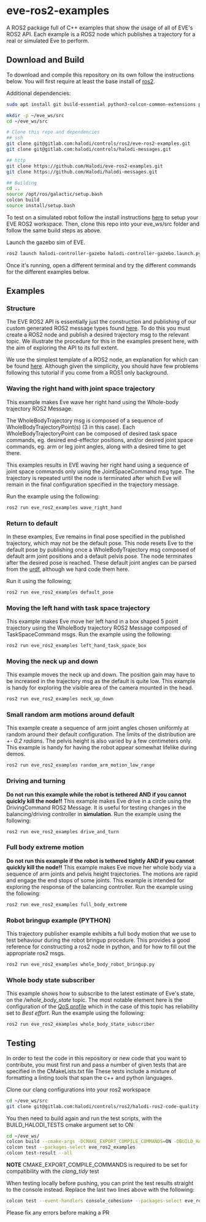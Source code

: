 # eve-ros2-examples

A ROS2 package full of C++ examples that show the usage of all of EVE's ROS2 API. Each example is a ROS2 node which publishes a trajectory for a real or simulated Eve to perform.

## Download and Build

To download and compile this repository on its own follow the instructions below. You will first require at least the base install of [ros2](https://docs.ros.org/en/galactic/Installation/Ubuntu-Install-Debians.html).

Additional dependencies:

```bash
sudo apt install git build-essential python3-colcon-common-extensions python-scipy
```

```bash
mkdir -p ~/eve_ws/src
cd ~/eve_ws/src

# Clone this repo and dependencies
## ssh
git clone git@gitlab.com:halodi/controls/ros2/eve-ros2-examples.git
git clone git@gitlab.com:halodi/controls/halodi-messages.git

## http
git clone https://github.com/Halodi/eve-ros2-examples.git
git clone https://github.com/Halodi/halodi-messages.git

## Building
cd ..
source /opt/ros/galactic/setup.bash
colcon build
source install/setup.bash
```

To test on a simulated robot follow the install instructions [here](https://github.com/Halodi/halodi-controller/) to setup your EVE ROS2 workspace. Then, clone this repo into your eve_ws/src folder
and follow the same build steps as above.

Launch the gazebo sim of EVE.

```bash
ros2 launch halodi-controller-gazebo halodi-controller-gazebo.launch.py
```

Once it's running, open a different terminal and try the different commands for the different examples below.

## Examples

### Structure

The EVE ROS2 API is essentially just the construction and publishing of our custom generated ROS2 message types found [here](https://github.com/Halodi/halodi-messages). To do this you must create a ROS2 node and publish a desired trajectory msg to the relevant topic. We illustrate the procedure for this in the examples present here, with the aim of exploring the API to its full extent.

We use the simplest template of a ROS2 node, an explanation for which can be found [here](https://index.ros.org/doc/ros2/Tutorials/Writing-A-Simple-Cpp-Publisher-And-Subscriber/). Although given the simplicity, you should have few problems following this tutorial if you come from a ROS1 only background.

### Waving the right hand with joint space trajectory

This example makes Eve wave her right hand using the Whole-body trajectory ROS2 Message.

The WholeBodyTrajectory msg is composed of a sequence of WholeBodyTrajectoryPoint(s) (3 in this case). Each WholeBodyTrajectoryPoint can be composed of desired task space commands, eg. desired end-effector positions, and/or desired joint space commands, eg. arm or leg joint angles, along with a desired time to get there.

This examples results in EVE waving her right hand using a sequence of joint space commands only using the JointSpaceCommand msg type. The trajectory is repeated until the node is terminated after which Eve will remain in the final configuration specified in the trajectory message.

Run the example using the following:

```bash
ros2 run eve_ros2_examples wave_right_hand
```

### Return to default

In these examples, Eve remains in final pose specified in the published trajectory, which may not be the default pose. This node resets Eve to the default pose by publishing once a WholeBodyTrajectory msg composed of default arm joint positions and a default pelvis pose. The node terminates after the desired pose is reached. These default joint angles can be parsed from the [urdf](https://gitlab.com/halodi/controls/halodi-robot-models), although we hard code them here.

Run it using the following;

```bash
ros2 run eve_ros2_examples default_pose
```

### Moving the left hand with task space trajectory

This example makes Eve move her left hand in a box shaped 5 point trajectory using the WholeBody trajectory ROS2 Message composed of TaskSpaceCommand msgs.
Run the example using the following:

```bash
ros2 run eve_ros2_examples left_hand_task_space_box
```

### Moving the neck up and down

This example moves the neck up and down. The position gain may have to be increased in the trajectory msg as the default is quite low. This example is handy for exploring the visible area of the camera mounted in the head.

```bash
ros2 run eve_ros2_examples neck_up_down
```

### Small random arm motions around default

This example create a sequence of arm joint angles chosen uniformly at random around their default configuration. The limits of the distribution are *+- 0.2 radians*. The pelvis height is also varied by a few centimeters only. This example is handy for having the robot appear somewhat lifelike during demos.

```bash
ros2 run eve_ros2_examples random_arm_motion_low_range
```

### Driving and turning

**Do not run this example while the robot is tethered AND if you cannot quickly kill the node!!**
This example makes Eve drive in a circle using the DrivingCommand ROS2 Message. It is useful for testing changes in the balancing/driving controller in **simulation**.
Run the example using the following:

```bash
ros2 run eve_ros2_examples drive_and_turn
```

### Full body extreme motion

**Do not run this example if the robot is tethered tightly AND if you cannot quickly kill the node!!**
This example makes Eve move her whole body via a sequence of arm joints and pelvis height trajectories. The motions are rapid and engage the end stops of some joints. This example is intended for exploring the response of the balancing controller.
Run the example using the following:

```bash
ros2 run eve_ros2_examples full_body_extreme
```

### Robot bringup example (PYTHON)

This trajectory publisher example exhibits a full body motion that we use to test behaviour during the robot bringup procedure. This provides a good reference for constructing a ros2 node in python, and for how to fill out the appropriate ros2 msgs.

```bash
ros2 run eve_ros2_examples whole_body_robot_bringup.py
```

### Whole body state subscriber

This example shows how to subscribe to the latest estimate of Eve's state, on the */whole_body_state* topic. The most notable element here is the configuration of the [QoS profile](https://docs.ros.org/en/galactic/Concepts/About-Quality-of-Service-Settings.html) which in the case of this topic has reliability set to *Best effort*.
Run the example using the following:

```bash
ros2 run eve_ros2_examples whole_body_state_subscriber
```

## Testing

In order to test the code in this repository or new code that you want to contribute, you must first run and pass a number of given tests that are specified in the CMakeLists.txt file
These tests include a mixture of formatting a linting tools that span the c++ and python languages.

Clone our clang configurations into your ros2 workspace

```bash
cd ~/eve_ws/src
git clone git@gitlab.com:halodi/controls/ros2/halodi-ros2-code-quality.git
```

You then need to build again and run the test scripts, with the BUILD_HALODI_TESTS cmake argument set to ON:

```bash
cd ~/eve_ws/
colcon build --cmake-args -DCMAKE_EXPORT_COMPILE_COMMANDS=ON -DBUILD_HALODI_TESTS=ON
colcon test --packages-select eve_ros2_examples
colcon test-result --all
```

**NOTE** CMAKE_EXPORT_COMPILE_COMMANDS is required to be set for compatibility with the *clang_tidy* test

When testing locally before pushing, you can print the test results straight to the console instead. Replace the last two lines above with the following:

```bash
colcon test --event-handlers console_cohesion+ --packages-select eve_ros2_examples
```

Please fix any errors before making a PR

